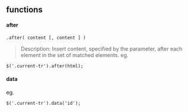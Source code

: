 ## functions
#### after
```
.after( content [, content ] )
```
> Description: Insert content, specified by the parameter, after each element in the set of matched elements.
eg.
```
$('.current-tr').after(html);
```
#### data
eg.
```
$('.current-tr').data('id');
```


